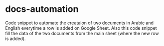 # docs-automation

Code snippet to automate the creataion of two documents in Arabic and English everytime a row is added on Google Sheet. Also this code snippet fill the data of the two documents from the main sheet (where the new row is added).
